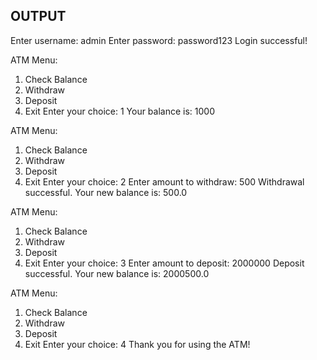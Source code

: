 ## OUTPUT 
Enter username: admin
Enter password: password123
Login successful!

ATM Menu:
1. Check Balance
2. Withdraw
3. Deposit
4. Exit
Enter your choice: 1
Your balance is: 1000

ATM Menu:
1. Check Balance
2. Withdraw
3. Deposit
4. Exit
Enter your choice: 2
Enter amount to withdraw: 500
Withdrawal successful. Your new balance is: 500.0

ATM Menu:
1. Check Balance
2. Withdraw
3. Deposit
4. Exit
Enter your choice: 3
Enter amount to deposit: 2000000
Deposit successful. Your new balance is: 2000500.0

ATM Menu:
1. Check Balance
2. Withdraw
3. Deposit
4. Exit
Enter your choice: 4
Thank you for using the ATM!

